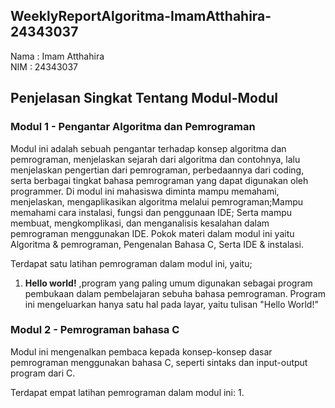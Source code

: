 ## WeeklyReportAlgoritma-ImamAtthahira-24343037
Nama : Imam Atthahira <br>
NIM  : 24343037

## Penjelasan Singkat Tentang Modul-Modul

### Modul 1 - Pengantar Algoritma dan Pemrograman
   Modul ini adalah  sebuah pengantar terhadap konsep algoritma dan pemrograman, menjelaskan sejarah dari algoritma dan contohnya, lalu menjelaskan pengertian dari pemrograman, perbedaannya dari coding, serta berbagai tingkat bahasa pemrograman yang dapat digunakan oleh programmer.
   Di modul ini mahasiswa diminta mampu memahami, menjelaskan, mengaplikasikan algoritma melalui pemrograman;Mampu memahami cara instalasi, fungsi dan penggunaan IDE; Serta mampu membuat, mengkomplikasi, dan menganalisis kesalahan dalam pemrograman menggunakan IDE.
   Pokok materi dalam modul ini yaitu Algoritma & pemrograman, Pengenalan Bahasa C, Serta IDE & instalasi.

Terdapat satu latihan pemrograman dalam modul ini, yaitu;

  1. <b>Hello world!</b> ,program yang paling umum digunakan sebagai program pembukaan dalam pembelajaran sebuha bahasa pemrograman. Program ini mengeluarkan hanya satu hal pada layar, yaitu tulisan "Hello World!"

### Modul 2 - Pemrograman bahasa C
   Modul ini mengenalkan pembaca kepada konsep-konsep dasar pemrograman menggunakan bahasa C, seperti sintaks dan input-output program dari C.
   

Terdapat empat latihan pemrograman dalam modul ini:
   1.<b>


   
   
   
